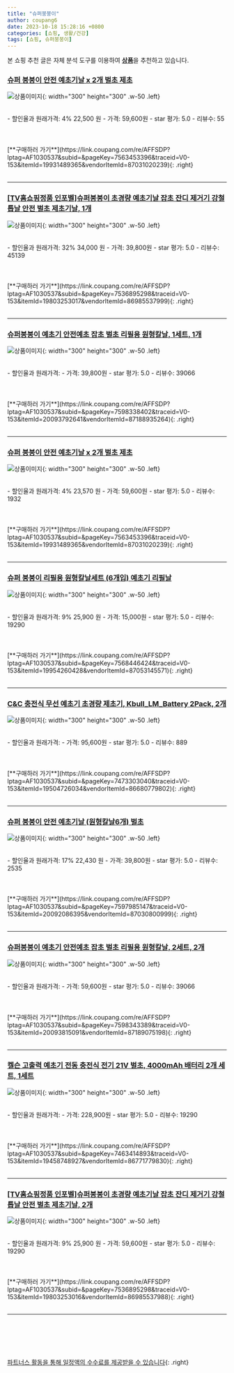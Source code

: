 ```yaml
---
title: "슈퍼붕붕이"
author: coupang6
date: 2023-10-18 15:28:16 +0800
categories: [쇼핑, 생활/건강]
tags: [쇼핑, 슈퍼붕붕이]
---
```


본 쇼핑 추천 글은 자체 분석 도구를 이용하여 [**상품**](https://link.coupang.com/a/bao1ui)을 추천하고 있습니다.

### [슈퍼 붕붕이 안전 예초기날 x 2개 벌초 제초](https://link.coupang.com/re/AFFSDP?lptag=AF1030537&subid=&pageKey=7563453396&traceid=V0-153&itemId=19931489365&vendorItemId=87031020239)

![상품이미지](https://thumbnail8.coupangcdn.com/thumbnails/remote/230x230ex/image/vendor_inventory/da65/3a6dfdac33e61783818bd71f05b62d7ea97a888a10d213f5a3d461d204f5.jpg){: width="300" height="300" .w-50 .left}


<br>
- 할인율과 원래가격: 4%  22,500   원
- 가격: 59,600원
- star 평가: 5.0
- 리뷰수: 55
<br>
<br>
<br>
<br>
[**구매하러 가기**](https://link.coupang.com/re/AFFSDP?lptag=AF1030537&subid=&pageKey=7563453396&traceid=V0-153&itemId=19931489365&vendorItemId=87031020239){: .right}
<br>
<br>

---

### [[TV홈쇼핑정품 인포벨]슈퍼붕붕이 초경량 예초기날 잡초 잔디 제거기 강철톱날 안전 벌초 제초기날, 1개](https://link.coupang.com/re/AFFSDP?lptag=AF1030537&subid=&pageKey=7536895298&traceid=V0-153&itemId=19803253017&vendorItemId=86985537999)

![상품이미지](https://thumbnail8.coupangcdn.com/thumbnails/remote/230x230ex/image/vendor_inventory/8b5b/06234006f4aa7b49b21dfbe419e6ff5dedb946f6dcfe298468d091418639.jpg){: width="300" height="300" .w-50 .left}


<br>
- 할인율과 원래가격: 32%  34,000   원
- 가격: 39,800원
- star 평가: 5.0
- 리뷰수: 45139
<br>
<br>
<br>
<br>
[**구매하러 가기**](https://link.coupang.com/re/AFFSDP?lptag=AF1030537&subid=&pageKey=7536895298&traceid=V0-153&itemId=19803253017&vendorItemId=86985537999){: .right}
<br>
<br>

---

### [슈퍼붕붕이 예초기 안전예초 잡초 벌초 리필용 원형칼날, 1세트, 1개](https://link.coupang.com/re/AFFSDP?lptag=AF1030537&subid=&pageKey=7598338402&traceid=V0-153&itemId=20093792641&vendorItemId=87188935264)

![상품이미지](https://thumbnail10.coupangcdn.com/thumbnails/remote/230x230ex/image/vendor_inventory/cab1/89398a94fc6d6797c322987397a34e8c4b6043e6794b1b04307d977e74ab.jpg){: width="300" height="300" .w-50 .left}


<br>
- 할인율과 원래가격: 
- 가격: 39,800원
- star 평가: 5.0
- 리뷰수: 39066
<br>
<br>
<br>
<br>
[**구매하러 가기**](https://link.coupang.com/re/AFFSDP?lptag=AF1030537&subid=&pageKey=7598338402&traceid=V0-153&itemId=20093792641&vendorItemId=87188935264){: .right}
<br>
<br>

---

### [슈퍼 붕붕이 안전 예초기날 x 2개 벌초 제초](https://link.coupang.com/re/AFFSDP?lptag=AF1030537&subid=&pageKey=7563453396&traceid=V0-153&itemId=19931489365&vendorItemId=87031020239)

![상품이미지](https://thumbnail8.coupangcdn.com/thumbnails/remote/230x230ex/image/vendor_inventory/da65/3a6dfdac33e61783818bd71f05b62d7ea97a888a10d213f5a3d461d204f5.jpg){: width="300" height="300" .w-50 .left}


<br>
- 할인율과 원래가격: 4%  23,570   원
- 가격: 59,600원
- star 평가: 5.0
- 리뷰수: 1932
<br>
<br>
<br>
<br>
[**구매하러 가기**](https://link.coupang.com/re/AFFSDP?lptag=AF1030537&subid=&pageKey=7563453396&traceid=V0-153&itemId=19931489365&vendorItemId=87031020239){: .right}
<br>
<br>

---

### [슈퍼 붕붕이 리필용 원형칼날세트 (6개입) 예초기 리필날](https://link.coupang.com/re/AFFSDP?lptag=AF1030537&subid=&pageKey=7568446424&traceid=V0-153&itemId=19954260428&vendorItemId=87053145571)

![상품이미지](https://thumbnail10.coupangcdn.com/thumbnails/remote/230x230ex/image/vendor_inventory/ab11/e41429087d16cd2aa45c3459ce85ebf964da6a567f11a72bc6a17745224b.jpg){: width="300" height="300" .w-50 .left}


<br>
- 할인율과 원래가격: 9%  25,900   원
- 가격: 15,000원
- star 평가: 5.0
- 리뷰수: 19290
<br>
<br>
<br>
<br>
[**구매하러 가기**](https://link.coupang.com/re/AFFSDP?lptag=AF1030537&subid=&pageKey=7568446424&traceid=V0-153&itemId=19954260428&vendorItemId=87053145571){: .right}
<br>
<br>

---

### [C&C 충전식 무선 예초기 초경량 제초기, Kbull_LM_Battery 2Pack, 2개](https://link.coupang.com/re/AFFSDP?lptag=AF1030537&subid=&pageKey=7473303040&traceid=V0-153&itemId=19504726034&vendorItemId=86680779802)

![상품이미지](https://thumbnail8.coupangcdn.com/thumbnails/remote/230x230ex/image/vendor_inventory/045e/8a735df30907c410c52d0b166e8e2ad92b812cb5299132b79f11a1174c5f.jpg){: width="300" height="300" .w-50 .left}


<br>
- 할인율과 원래가격: 
- 가격: 95,600원
- star 평가: 5.0
- 리뷰수: 889
<br>
<br>
<br>
<br>
[**구매하러 가기**](https://link.coupang.com/re/AFFSDP?lptag=AF1030537&subid=&pageKey=7473303040&traceid=V0-153&itemId=19504726034&vendorItemId=86680779802){: .right}
<br>
<br>

---

### [슈퍼 붕붕이 안전 예초기날 (원형칼날6개) 벌초](https://link.coupang.com/re/AFFSDP?lptag=AF1030537&subid=&pageKey=7597985147&traceid=V0-153&itemId=20092086395&vendorItemId=87030800999)

![상품이미지](https://thumbnail8.coupangcdn.com/thumbnails/remote/230x230ex/image/vendor_inventory/22d2/bc0b13ad4bd65f922bf102421dbdc82a82abb0203a117177e432c1c4b5af.jpg){: width="300" height="300" .w-50 .left}


<br>
- 할인율과 원래가격: 17%  22,430   원
- 가격: 39,800원
- star 평가: 5.0
- 리뷰수: 2535
<br>
<br>
<br>
<br>
[**구매하러 가기**](https://link.coupang.com/re/AFFSDP?lptag=AF1030537&subid=&pageKey=7597985147&traceid=V0-153&itemId=20092086395&vendorItemId=87030800999){: .right}
<br>
<br>

---

### [슈퍼붕붕이 예초기 안전예초 잡초 벌초 리필용 원형칼날, 2세트, 2개](https://link.coupang.com/re/AFFSDP?lptag=AF1030537&subid=&pageKey=7598343389&traceid=V0-153&itemId=20093815091&vendorItemId=87189075198)

![상품이미지](https://thumbnail10.coupangcdn.com/thumbnails/remote/230x230ex/image/vendor_inventory/cab1/89398a94fc6d6797c322987397a34e8c4b6043e6794b1b04307d977e74ab.jpg){: width="300" height="300" .w-50 .left}


<br>
- 할인율과 원래가격: 
- 가격: 59,600원
- star 평가: 5.0
- 리뷰수: 39066
<br>
<br>
<br>
<br>
[**구매하러 가기**](https://link.coupang.com/re/AFFSDP?lptag=AF1030537&subid=&pageKey=7598343389&traceid=V0-153&itemId=20093815091&vendorItemId=87189075198){: .right}
<br>
<br>

---

### [켈슨 고출력 예초기 전동 충전식 전기 21V 벌초, 4000mAh 배터리 2개 세트, 1세트](https://link.coupang.com/re/AFFSDP?lptag=AF1030537&subid=&pageKey=7463414893&traceid=V0-153&itemId=19458748927&vendorItemId=86771779830)

![상품이미지](https://thumbnail10.coupangcdn.com/thumbnails/remote/230x230ex/image/vendor_inventory/04a3/5bc571dd8ac225bfd7a7d0244672c20a086a5f06bde31d92a9e516835508.jpg){: width="300" height="300" .w-50 .left}


<br>
- 할인율과 원래가격: 
- 가격: 228,900원
- star 평가: 5.0
- 리뷰수: 19290
<br>
<br>
<br>
<br>
[**구매하러 가기**](https://link.coupang.com/re/AFFSDP?lptag=AF1030537&subid=&pageKey=7463414893&traceid=V0-153&itemId=19458748927&vendorItemId=86771779830){: .right}
<br>
<br>

---

### [[TV홈쇼핑정품 인포벨]슈퍼붕붕이 초경량 예초기날 잡초 잔디 제거기 강철톱날 안전 벌초 제초기날, 2개](https://link.coupang.com/re/AFFSDP?lptag=AF1030537&subid=&pageKey=7536895298&traceid=V0-153&itemId=19803253016&vendorItemId=86985537988)

![상품이미지](https://thumbnail8.coupangcdn.com/thumbnails/remote/230x230ex/image/vendor_inventory/8b5b/06234006f4aa7b49b21dfbe419e6ff5dedb946f6dcfe298468d091418639.jpg){: width="300" height="300" .w-50 .left}


<br>
- 할인율과 원래가격: 9%  25,900   원
- 가격: 59,600원
- star 평가: 5.0
- 리뷰수: 19290
<br>
<br>
<br>
<br>
[**구매하러 가기**](https://link.coupang.com/re/AFFSDP?lptag=AF1030537&subid=&pageKey=7536895298&traceid=V0-153&itemId=19803253016&vendorItemId=86985537988){: .right}
<br>
<br>

---
<br><br><br><br><br> [파트너스 활동을 통해 일정액의 수수료를 제공받을 수 있습니다](https://link.coupang.com/a/bao1ui){: .right}